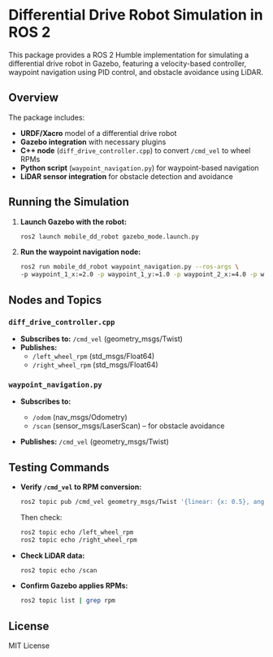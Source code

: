 # Differential Drive Robot Simulation in ROS 2  

This package provides a ROS 2 Humble implementation for simulating a differential drive robot in Gazebo, featuring a velocity-based controller, waypoint navigation using PID control, and obstacle avoidance using LiDAR.  

## Overview  

The package includes:  
- **URDF/Xacro** model of a differential drive robot  
- **Gazebo integration** with necessary plugins  
- **C++ node** (`diff_drive_controller.cpp`) to convert `/cmd_vel` to wheel RPMs  
- **Python script** (`waypoint_navigation.py`) for waypoint-based navigation  
- **LiDAR sensor integration** for obstacle detection and avoidance  

## Running the Simulation  

1. **Launch Gazebo with the robot:**  

   ```bash
   ros2 launch mobile_dd_robot gazebo_mode.launch.py
   ```

2. **Run the waypoint navigation node:**  

   ```bash
   ros2 run mobile_dd_robot waypoint_navigation.py --ros-args \
   -p waypoint_1_x:=2.0 -p waypoint_1_y:=1.0 -p waypoint_2_x:=4.0 -p waypoint_2_y:=3.0  
   ```

## Nodes and Topics  

### `diff_drive_controller.cpp`  
- **Subscribes to:** `/cmd_vel` (geometry_msgs/Twist)  
- **Publishes:**  
  - `/left_wheel_rpm` (std_msgs/Float64)  
  - `/right_wheel_rpm` (std_msgs/Float64)  

### `waypoint_navigation.py`  
- **Subscribes to:**  
  - `/odom` (nav_msgs/Odometry)  
  - `/scan` (sensor_msgs/LaserScan) – for obstacle avoidance  

- **Publishes:** `/cmd_vel` (geometry_msgs/Twist)  

## Testing Commands  

- **Verify `/cmd_vel` to RPM conversion:**  

   ```bash
   ros2 topic pub /cmd_vel geometry_msgs/Twist '{linear: {x: 0.5}, angular: {z: 0.2}}'  
   ```

   Then check:  

   ```bash
   ros2 topic echo /left_wheel_rpm  
   ros2 topic echo /right_wheel_rpm  
   ```

- **Check LiDAR data:**  

   ```bash
   ros2 topic echo /scan  
   ```

- **Confirm Gazebo applies RPMs:**  

   ```bash
   ros2 topic list | grep rpm  
   ```

## License  

MIT License  
